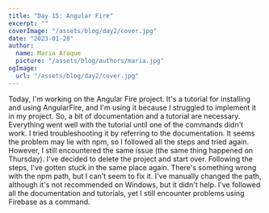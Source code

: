 ```yaml
---
title: "Day 15: Angular Fire"
excerpt: ""
coverImage: "/assets/blog/day2/cover.jpg"
date: "2023-01-28"
author:
  name: Maria Araque
  picture: "/assets/blog/authors/maria.jpg"
ogImage:
  url: "/assets/blog/day2/cover.jpg"
---
```

Today, I'm working on the Angular Fire project. It's a tutorial for installing and using AngularFire, and I'm using it because I struggled to implement it in my project. So, a bit of documentation and a tutorial are necessary.
Everything went well with the tutorial until one of the commands didn't work. I tried troubleshooting it by referring to the documentation. It seems the problem may lie with npm, so I followed all the steps and tried again. However, I still encountered the same issue (the same thing happened on Thursday).
I've decided to delete the project and start over.
Following the steps, I've gotten stuck in the same place again. There's something wrong with the npm path, but I can't seem to fix it. I've manually changed the path, although it's not recommended on Windows, but it didn't help. I've followed all the documentation and tutorials, yet I still encounter problems using Firebase as a command.